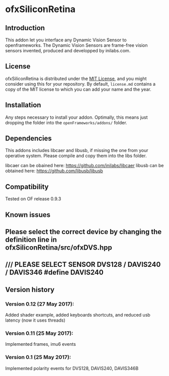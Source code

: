 ofxSiliconRetina
=====================================


Introduction
------------
This addon let you interface any Dynamic Vision Sensor to openframeworks.
The Dynamic Vision Sensors are frame-free vision sensors invented, produced and developped by inilabs.com.

License
-------
ofxSiliconRetina is distributed under the [MIT License](https://en.wikipedia.org/wiki/MIT_License), and you might consider using this for your repository. By default, `license.md` contains a copy of the MIT license to which you can add your name and the year.

Installation
------------
Any steps necessary to install your addon. Optimally, this means just dropping the folder into the `openFrameworks/addons/` folder.

Dependencies
------------
This addons includes libcaer and libusb, if missing the one from your operative system. Please compile and copy them into the libs folder.

libcaer can be obained here: https://github.com/inilabs/libcaer
libusb can be obtained here: https://github.com/libusb/libusb

Compatibility
------------
Tested on OF release 0.9.3 

Known issues
------------

Please select the correct device by changing the definition line in ofxSiliconRetina/src/ofxDVS.hpp
--
/// PLEASE SELECT SENSOR  DVS128 / DAVIS240 / DAVIS346
#define DAVIS240
--

Version history
------------

### Version 0.12 (27 May 2017):

Added shader example, added keyboards shortcuts, and reduced usb latency (now it uses threads)

### Version 0.11 (25 May 2017):

Implemented frames, imu6 events 

### Version 0.1 (25 May 2017):

Implemented polarity events for DVS128, DAVIS240, DAVIS346B 

